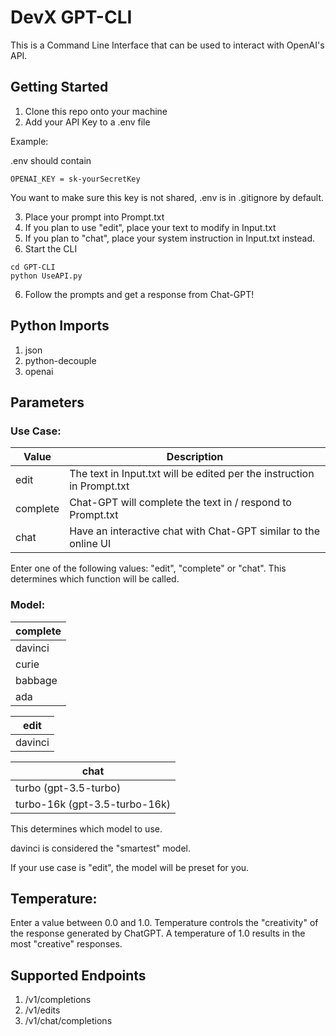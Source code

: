 # DevX GPT-CLI
This is a Command Line Interface that can be used to interact with OpenAI's API.

## Getting Started
1. Clone this repo onto your machine
2. Add your API Key to a .env file

Example:

.env should contain

```
OPENAI_KEY = sk-yourSecretKey
```

You want to make sure this key is not shared, .env is in .gitignore by default.

3. Place your prompt into Prompt.txt
4. If you plan to use "edit", place your text to modify in Input.txt
5. If you plan to "chat", place your system instruction in Input.txt instead.
5. Start the CLI
    
```
cd GPT-CLI
python UseAPI.py
```

6. Follow the prompts and get a response from Chat-GPT!

## Python Imports
1. json
2. python-decouple
3. openai

## Parameters

### Use Case:

| Value       | Description |
| ----------- | ----------- |
| edit        | The text in Input.txt will be edited per the instruction in Prompt.txt |
| complete    | Chat-GPT will complete the text in / respond to Prompt.txt |
| chat        | Have an interactive chat with Chat-GPT similar to the online UI |

Enter one of the following values: "edit", "complete" or "chat".
This determines which function will be called.


### Model:

| **complete** |
| ---------- | 
| davinci    | 
| curie      | 
| babbage    |
| ada        |

| **edit**   |
| ---------- | 
| davinci    |

| **chat**   |
| ---------- | 
| turbo (gpt-3.5-turbo) |
| turbo-16k (gpt-3.5-turbo-16k) |

This determines which model to use.

davinci is considered the "smartest" model.

If your use case is "edit", the model will be preset for you.

## Temperature:

Enter a value between 0.0 and 1.0.
Temperature controls the "creativity" of the response generated by ChatGPT.
A temperature of 1.0 results in the most "creative" responses.

## Supported Endpoints
1. /v1/completions
2. /v1/edits
3. /v1/chat/completions


